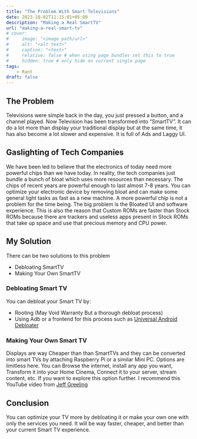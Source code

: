 ```yaml
---
title: "The Problem With Smart Televisions"
date: 2023-10-02T11:15:01+05:00
description: "Making a Real SmartTV"
url: "making-a-real-smart-tv"
# cover:
#     image: "<image path/url>"
#     alt: "<alt text>"
#     caption: "<text>"
#     relative: false # when using page bundles set this to true
#     hidden: true # only hide on current single page
tags:
    - Rant
draft: false
---
```

## The Problem
Televisions were simple back in the day, you just pressed a button, and a channel played. Now Television has been transformed into “SmartTV”. It can do a lot more than display your traditional display but at the same time, it has also become a lot slower and expensive. It is full of Ads and Laggy UI.
## Gaslighting of Tech Companies
We have been led to believe that the electronics of today need more powerful chips than we have today. In reality, the tech companies just bundle a bunch of bloat which uses more resources than necessary. The chips of recent years are powerful enough to last almost 7-8 years. You can optimize your electronic device by removing bloat and can make some general light tasks as fast as a new machine. A more powerful chip is not a problem for the time being. The big problem is the Bloated UI and software experience. This is also the reason that Custom ROMs are faster than Stock ROMs because there are trackers and useless apps present in Stock ROMs that take up space and use that precious memory and CPU power.
## My Solution
There can be two solutions to this problem
* Debloating SmartTV
* Making Your Own SmartTV
### Debloating Smart TV
You can debloat your Smart TV by:
* Rooting (May Void Warranty But a thorough debloat process)
* Using Adb or a frontend for this process such as [Universal Android Debloater](https://github.com/0x192/universal-android-debloater)
### Making Your Own Smart TV
Displays are way Cheaper than than SmartTVs and they can be converted into smart TVs by attaching Raspberry Pi or a similar Mini PC. Options are limitless here. You can Browse the internet, install any app you want, Transform it into your Home Cinema, Connect it to your server, stream content, etc. If you want to explore this option further. I recommend this YouTube video from [Jeff Greeling](https://youtu.be/-epPf7D8oMk?si=a-CuvzJ0teLIrajl)
## Conclusion
You can optimize your TV more by debloating it or make your own one with only the services you need. It will be way faster, cheaper, and better than your current Smart TV experience.
